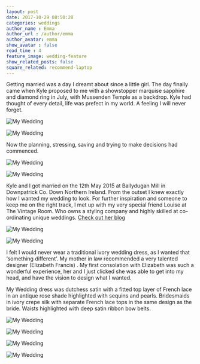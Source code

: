 ```yaml
---
layout: post
date: 2017-10-29 08:50:28
categories: weddings
author_name : Emma
author_url : /author/emma
author_avatar: emma
show_avatar : false
read_time : 4
feature_image: wedding-feature
show_related_posts: false
square_related: recommend-laptop
---
```


Getting married was a day I dreamt about since a little girl. The day finally came when Kyle proposed to me with a showstopper marquise sapphire and diamond ring in July, with Mussenden Temple as a backdrop. Kyle had thought of every detail, life was prefect in my world. A feeling I will never forget.

![My Wedding](../img/post-assets/K&E-700.jpg)

![My Wedding](../img/post-assets/KE-230.jpg)

Now the planning, stressing, saving and trying to make decisions had commenced.

![My Wedding](../img/post-assets/K&E-186.jpg)


![My Wedding](../img/post-assets/K&E-350.jpg)

Kyle and I got married on the 12th May 2015 at Ballydugan Mill in Downpatrick Co. Down Northern Ireland. From the outset I knew exactly how I wanted my wedding to look. For further inspiration and someone to keep me on the right track, I met up with my very special friend Louise at The Vintage Room. Who owns a styling company and highly skilled at co-ordinating unique weddings. [Check out her blog](http://www.thevintageroom.info/) 

![My Wedding](../img/post-assets/K&E-604.jpg)

![My Wedding](../img/post-assets/K&E-148.jpg)


I felt I would never wear a traditional ivory wedding dress, as I wanted that ‘something different’. My mother in law recommended a very talented designer (Elizabeth Francis) . My first consolation with Elizabeth was such a wonderful experience, her and I just clicked she was able to get into my head, and have the vision to design what I wanted.
My Wedding dress was dutchess satin with a fitted top layer of French lace in an antique rose shade highlighted with sequins and pearls.Bridesmaids in ivory crepe silk with separate French lace tops in the same design as the bride. Waists highlighted with deep satin ribbon bow belts.


![My Wedding](../img/post-assets/K&E-114.jpg)

![My Wedding](../img/post-assets/K&E-411.jpg)

![My Wedding](../img/post-assets/K&E-518.jpg)

![My Wedding](../img/post-assets/KE-739.jpg)

